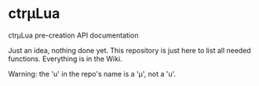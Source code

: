 # ctrµLua
ctrµLua pre-creation API documentation

Just an idea, nothing done yet.
This repository is just here to list all needed functions. Everything is in the Wiki.

Warning: the 'u' in the repo's name is a 'µ', not a 'u'.
